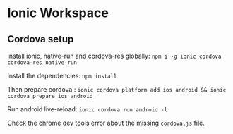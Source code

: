 # Ionic Workspace

## Cordova setup
Install ionic, native-run and cordova-res globally: `npm i -g ionic cordova cordova-res native-run`

Install the dependencies: `npm install`

Then prepare cordova : `ionic cordova platform add ios android && ionic cordova prepare ios android`

Run android live-reload: `ionic cordova run android -l`

Check the chrome dev tools error about the missing `cordova.js` file.